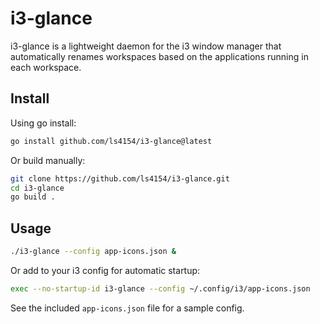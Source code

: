 # i3-glance

i3-glance is a lightweight daemon for the i3 window manager that automatically renames workspaces based on the applications running in each workspace.

## Install

Using go install:

```sh
go install github.com/ls4154/i3-glance@latest
```

Or build manually:

```sh
git clone https://github.com/ls4154/i3-glance.git
cd i3-glance
go build .
```

## Usage

```sh
./i3-glance --config app-icons.json &
```

Or add to your i3 config for automatic startup:

```sh
exec --no-startup-id i3-glance --config ~/.config/i3/app-icons.json
```

See the included `app-icons.json` file for a sample config.
